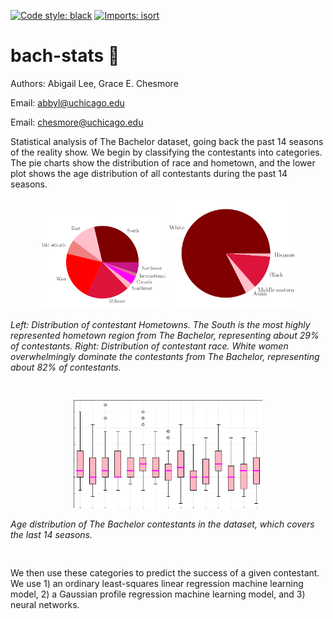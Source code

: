 [![Code style: black](https://img.shields.io/badge/code%20style-black-000000.svg)](https://github.com/psf/black) [![Imports: isort](https://img.shields.io/badge/%20imports-isort-%231674b1?style=flat&labelColor=ef8336)](https://pycqa.github.io/isort/)

# bach-stats :rose:
Authors: Abigail Lee, Grace E. Chesmore

Email: [abbyl@uchicago.edu](mailto:abbyl@uchicago.edu)

Email: [chesmore@uchicago.edu](mailto:chesmore@uchicago.edu)

Statistical analysis of The Bachelor dataset, going back the past 14 seasons of the reality show.  We begin by classifying the contestants into categories.  The pie charts show the distribution of race and hometown, and the lower plot shows the age distribution of all contestants during the past 14 seasons.

<p align="center">
     <img src="figs/pie.png" alt="centered image" width="40%"/>
     <img src="figs/race.png" alt="centered image" width="40%"/>
    <figcaption style="padding-bottom:30px"> <i> Left: Distribution of contestant Hometowns. The South is the most highly represented hometown region from The Bachelor, representing about 29% of contestants.  Right: Distribution of contestant race. White women overwhelmingly dominate the contestants from The Bachelor, representing about 82% of contestants. </i> </figcaption>
</p>

<p align="center">
     <img src="figs/age_distribution.png" alt="centered image" width="60%"/>
    <figcaption style="padding-bottom:30px"> <i> Age distribution of The Bachelor contestants in the dataset, which covers the last 14 seasons. </i> </figcaption>
</p>

We then use these categories to predict the success of a given contestant.  We use 1) an ordinary least-squares linear regression machine learning model, 2) a Gaussian profile regression machine learning model, and 3) neural networks.  
